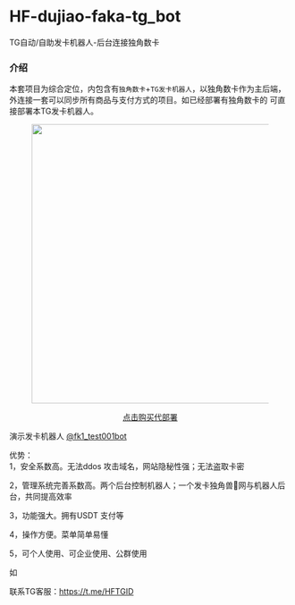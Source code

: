 # HF-dujiao-faka-tg_bot
TG自动/自助发卡机器人-后台连接独角数卡
<!-- wp:heading {"textAlign":"left","level":3} -->
<h3 class="wp-block-heading has-text-align-left">介绍</h3>
<!-- /wp:heading -->

<!-- wp:paragraph -->
<p>本套项目为综合定位，内包含有<code>独角数卡</code>+<code>TG发卡机器人</code>，以独角数卡作为主后端，外连接一套可以同步所有商品与支付方式的项目。如已经部署有独角数卡的 可直接部署本TG发卡机器人。</p>
<!-- /wp:paragraph -->

<!-- wp:zibllblock/postsbox -->
<div data-pid="98" class="wp-block-zibllblock-postsbox"></div>
<!-- /wp:zibllblock/postsbox -->

<!-- wp:image {"align":"center","width":500,"height":500,"sizeSlug":"large"} -->
<figure class="wp-block-image aligncenter size-large is-resized"><img src="https://input-s3.mn.input.im/donate-group/7/20230610/20230610_1686348840.png" alt="" style="width:500px;height:500px"/></figure>
<!-- /wp:image -->

<!-- wp:paragraph -->
<p> </p>
<!-- /wp:paragraph -->

<!-- wp:zibllblock/buttons {"alignment":"center"} -->
<div data-quantity="1" data-radius="true" style="text-align:center" class="wp-block-zibllblock-buttons radius"><span class="an_1 but hollow c-green"><a href="https://netflix233.tk/buy/86" data-type="URL" data-id="https://netflix233.tk/buy/86" target="_blank" rel="noreferrer noopener">点击购买代部署</a></span></div>
<!-- /wp:zibllblock/buttons -->

<!-- wp:paragraph -->
<p>演示发卡机器人 <a href="https://t.me/fk1_test001bot" data-type="link" data-id="https://t.me/fk1_test001bot">@fk1_test001bot</a></p>
<!-- /wp:paragraph -->

<!-- wp:paragraph -->
<p>优势：<br>1，安全系数高。无法ddos 攻击域名，网站隐秘性强；无法盗取卡密</p>
<!-- /wp:paragraph -->

<!-- wp:paragraph -->
<p>2，管理系统完善系数高。两个后台控制机器人；一个发卡独角兽🦄网与机器人后台，共同提高效率</p>
<!-- /wp:paragraph -->

<!-- wp:paragraph -->
<p>3，功能强大。拥有USDT 支付等</p>
<!-- /wp:paragraph -->

<!-- wp:paragraph -->
<p>4，操作方便。菜单简单易懂</p>
<!-- /wp:paragraph -->

<!-- wp:paragraph -->
<p>5，可个人使用、可企业使用、公群使用</p>
<!-- /wp:paragraph -->

<!-- wp:paragraph -->
<p>如</p>
<!-- /wp:paragraph -->

<!-- wp:zibllblock/postsbox -->
<div data-pid="288" class="wp-block-zibllblock-postsbox"></div>
<!-- /wp:zibllblock/postsbox -->

<!-- wp:zibllblock/postsbox -->
<div data-pid="859" class="wp-block-zibllblock-postsbox"></div>
<!-- /wp:zibllblock/postsbox -->

<!-- wp:zibllblock/postsbox -->
<div data-pid="255" class="wp-block-zibllblock-postsbox"></div>
<!-- /wp:zibllblock/postsbox -->

<!-- wp:zibllblock/postsbox -->
<div data-pid="862" class="wp-block-zibllblock-postsbox"></div>
<!-- /wp:zibllblock/postsbox -->


联系TG客服：https://t.me/HFTGID
